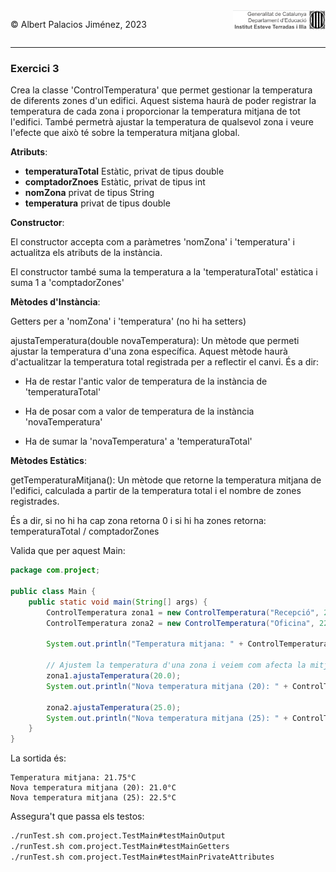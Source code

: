<div style="display: flex; width: 100%;">
    <div style="flex: 1; padding: 0px;">
        <p>© Albert Palacios Jiménez, 2023</p>
    </div>
    <div style="flex: 1; padding: 0px; text-align: right;">
        <img src="../../assets/ieti.png" height="32" alt="Logo de IETI" style="max-height: 32px;">
    </div>
</div>
<hr/>

### Exercici 3

Crea la classe 'ControlTemperatura' que permet gestionar la temperatura de diferents zones d'un edifici. Aquest sistema haurà de poder registrar la temperatura de cada zona i proporcionar la temperatura mitjana de tot l'edifici. També permetrà ajustar la temperatura de qualsevol zona i veure l'efecte que això té sobre la temperatura mitjana global.

**Atributs**:

* **temperaturaTotal** Estàtic, privat de tipus double
* **comptadorZnoes** Estàtic, privat de tipus int
* **nomZona** privat de tipus String
* **temperatura** privat de tipus double

**Constructor**:

El constructor accepta com a paràmetres 'nomZona' i 'temperatura' i actualitza els atributs de la instància.

El constructor també suma la temperatura a la 'temperaturaTotal' estàtica i suma 1 a 'comptadorZones'

**Mètodes d'Instància**:

Getters per a 'nomZona' i 'temperatura' (no hi ha setters)

ajustaTemperatura(double novaTemperatura): Un mètode que permeti ajustar la temperatura d'una zona específica. Aquest mètode haurà d'actualitzar la temperatura total registrada per a reflectir el canvi. És a dir:

- Ha de restar l'antic valor de temperatura de la instància de 'temperaturaTotal'

- Ha de posar com a valor de temperatura de la instància 'novaTemperatura'

- Ha de sumar la 'novaTemperatura' a 'temperaturaTotal'

**Mètodes Estàtics**:

getTemperaturaMitjana(): Un mètode que retorne la temperatura mitjana de l'edifici, calculada a partir de la temperatura total i el nombre de zones registrades.

És a dir, si no hi ha cap zona retorna 0 i si hi ha zones retorna: temperaturaTotal / comptadorZones

Valida que per aquest Main:

```java
package com.project;

public class Main {
    public static void main(String[] args) {
        ControlTemperatura zona1 = new ControlTemperatura("Recepció", 21.5);
        ControlTemperatura zona2 = new ControlTemperatura("Oficina", 22.0);

        System.out.println("Temperatura mitjana: " + ControlTemperatura.getTemperaturaMitjana() + "°C");

        // Ajustem la temperatura d'una zona i veiem com afecta la mitjana
        zona1.ajustaTemperatura(20.0);
        System.out.println("Nova temperatura mitjana (20): " + ControlTemperatura.getTemperaturaMitjana() + "°C");

        zona2.ajustaTemperatura(25.0);
        System.out.println("Nova temperatura mitjana (25): " + ControlTemperatura.getTemperaturaMitjana() + "°C");
    }
}
````

La sortida és:

```text
Temperatura mitjana: 21.75°C
Nova temperatura mitjana (20): 21.0°C
Nova temperatura mitjana (25): 22.5°C
```

Assegura't que passa els testos:

```bash
./runTest.sh com.project.TestMain#testMainOutput
./runTest.sh com.project.TestMain#testMainGetters
./runTest.sh com.project.TestMain#testMainPrivateAttributes

